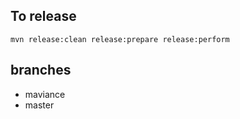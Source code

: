 To release
-----------

    mvn release:clean release:prepare release:perform


 branches
 --------
 * maviance
 * master